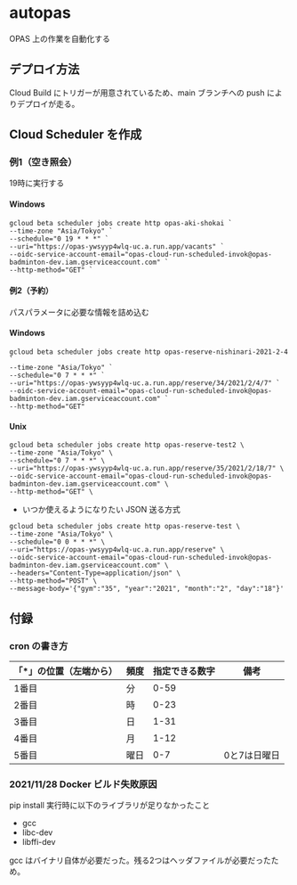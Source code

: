 autopas
====

OPAS 上の作業を自動化する

## デプロイ方法

Cloud Build にトリガーが用意されているため、main ブランチへの push によりデプロイが走る。

## Cloud Scheduler を作成

### 例1（空き照会）

19時に実行する

#### Windows

```
gcloud beta scheduler jobs create http opas-aki-shokai `
--time-zone "Asia/Tokyo" `
--schedule="0 19 * * *" `
--uri="https://opas-ywsyyp4wlq-uc.a.run.app/vacants" `
--oidc-service-account-email="opas-cloud-run-scheduled-invok@opas-badminton-dev.iam.gserviceaccount.com" `
--http-method="GET" `
```

#### 例2（予約）

パスパラメータに必要な情報を詰め込む

#### Windows

```
gcloud beta scheduler jobs create http opas-reserve-nishinari-2021-2-4 `
--time-zone "Asia/Tokyo" `
--schedule="0 7 * * *" `
--uri="https://opas-ywsyyp4wlq-uc.a.run.app/reserve/34/2021/2/4/7" `
--oidc-service-account-email="opas-cloud-run-scheduled-invok@opas-badminton-dev.iam.gserviceaccount.com" `
--http-method="GET" 
```

#### Unix

```
gcloud beta scheduler jobs create http opas-reserve-test2 \
--time-zone "Asia/Tokyo" \
--schedule="0 7 * * *" \
--uri="https://opas-ywsyyp4wlq-uc.a.run.app/reserve/35/2021/2/18/7" \
--oidc-service-account-email="opas-cloud-run-scheduled-invok@opas-badminton-dev.iam.gserviceaccount.com" \
--http-method="GET" \
```

* いつか使えるようになりたい JSON 送る方式

```
gcloud beta scheduler jobs create http opas-reserve-test \
--time-zone "Asia/Tokyo" \
--schedule="0 0 * * *" \
--uri="https://opas-ywsyyp4wlq-uc.a.run.app/reserve" \
--oidc-service-account-email="opas-cloud-run-scheduled-invok@opas-badminton-dev.iam.gserviceaccount.com" \
--headers="Content-Type=application/json" \
--http-method="POST" \
--message-body='{"gym":"35", "year":"2021", "month":"2", "day":"18"}'
```

## 付録

### cron の書き方

| 「*」の位置（左端から） | 頻度 | 指定できる数字     | 備考         | 
| ----------------------- | ---- | ------------------ | ------------ | 
| 1番目                   | 分   | 0-59               |              | 
| 2番目                   | 時   | 0-23               |              | 
| 3番目                   | 日   | 1-31               |              | 
| 4番目                   | 月   | 1-12               |              | 
| 5番目                   | 曜日 | 0-7                | 0と7は日曜日 | 

### 2021/11/28 Docker ビルド失敗原因
pip install 実行時に以下のライブラリが足りなかったこと
- gcc
- libc-dev
- libffi-dev

gcc はバイナリ自体が必要だった。残る2つはヘッダファイルが必要だったため。